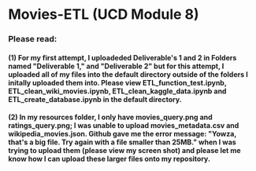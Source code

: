 # Movies-ETL (UCD Module 8)
### Please read: 
#### (1) For my first attempt, I uploadeded Deliverable's 1 and 2 in Folders named "Deliverable 1," and "Deliverable 2" but for this attempt, I uploaded all of my files into the default directory outside of the folders I initally uploaded them into.  Please view ETL_function_test.ipynb, ETL_clean_wiki_movies.ipynb, ETL_clean_kaggle_data.ipynb and ETL_create_database.ipynb in the default directory.
#### (2) In my resources folder, I only have movies_query.png and ratings_query.png; I was unable to upload movies_metadata.csv and wikipedia_movies.json. Github gave me the error message: "Yowza, that's a big file. Try again with a file smaller than 25MB." when I was trying to upload them (please view my screen shot) and please let me know how I can upload these larger files onto my repository.

